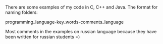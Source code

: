 There are some examples of my code in C, C++ and Java. The format for naming folders:

programming_language-key_words-comments_language

Most comments in the examples on russian language because they have been written for russian students =)
